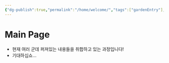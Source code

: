 ```yaml
---
{"dg-publish":true,"permalink":"/home/welcome/","tags":["gardenEntry"],"created":"2025-02-26T15:44:18.322+09:00","updated":"2025-01-03T18:47:50.160+09:00"}
---
```


# Main Page

- 현재 여러 군데 퍼져있는 내용들을 취합하고 있는 과정입니다!
- 기대하십쇼...